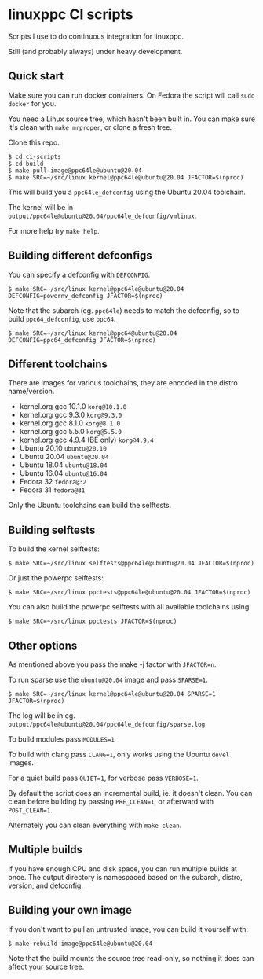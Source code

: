 linuxppc CI scripts
===================

Scripts I use to do continuous integration for linuxppc.

Still (and probably always) under heavy development.

Quick start
-----------

Make sure you can run docker containers.
On Fedora the script will call `sudo docker` for you.

You need a Linux source tree, which hasn't been built in. You can make sure it's
clean with `make mrproper`, or clone a fresh tree.

Clone this repo.

```
$ cd ci-scripts
$ cd build
$ make pull-image@ppc64le@ubuntu@20.04 
$ make SRC=~/src/linux kernel@ppc64le@ubuntu@20.04 JFACTOR=$(nproc)
```

This will build you a `ppc64le_defconfig` using the Ubuntu 20.04 toolchain.

The kernel will be in `output/ppc64le@ubuntu@20.04/ppc64le_defconfig/vmlinux`.

For more help try `make help`.

Building different defconfigs
-----------------------------

You can specify a defconfig with `DEFCONFIG`.

```
$ make SRC=~/src/linux kernel@ppc64le@ubuntu@20.04 DEFCONFIG=powernv_defconfig JFACTOR=$(nproc)
```

Note that the subarch (eg. `ppc64le`) needs to match the defconfig, so to build
`ppc64_defconfig`, use `ppc64`.

```
$ make SRC=~/src/linux kernel@ppc64@ubuntu@20.04 DEFCONFIG=ppc64_defconfig JFACTOR=$(nproc)
```

Different toolchains
--------------------

There are images for various toolchains, they are encoded in the distro name/version.

 - kernel.org gcc 10.1.0 `korg@10.1.0`
 - kernel.org gcc 9.3.0 `korg@9.3.0`
 - kernel.org gcc 8.1.0 `korg@8.1.0`
 - kernel.org gcc 5.5.0 `korg@5.5.0`
 - kernel.org gcc 4.9.4 (BE only) `korg@4.9.4`
 - Ubuntu 20.10 `ubuntu@20.10`
 - Ubuntu 20.04 `ubuntu@20.04`
 - Ubuntu 18.04 `ubuntu@18.04`
 - Ubuntu 16.04 `ubuntu@16.04`
 - Fedora 32 `fedora@32`
 - Fedora 31 `fedora@31`
 
Only the Ubuntu toolchains can build the selftests.

Building selftests
------------------

To build the kernel selftests:

```
$ make SRC=~/src/linux selftests@ppc64le@ubuntu@20.04 JFACTOR=$(nproc)
```

Or just the powerpc selftests:

```
$ make SRC=~/src/linux ppctests@ppc64le@ubuntu@20.04 JFACTOR=$(nproc)
```

You can also build the powerpc selftests with all available toolchains using:

```
$ make SRC=~/src/linux ppctests JFACTOR=$(nproc)
```

Other options
-------------

As mentioned above you pass the make -j factor with `JFACTOR=n`.

To run sparse use the `ubuntu@20.04` image and pass `SPARSE=1`.

```
$ make SRC=~/src/linux kernel@ppc64le@ubuntu@20.04 SPARSE=1 JFACTOR=$(nproc)
```

The log will be in eg. `output/ppc64le@ubuntu@20.04/ppc64le_defconfig/sparse.log`.

To build modules pass `MODULES=1`

To build with clang pass `CLANG=1`, only works using the Ubuntu `devel` images.

For a quiet build pass `QUIET=1`, for verbose pass `VERBOSE=1`.

By default the script does an incremental build, ie. it doesn't clean. You can
clean before building by passing `PRE_CLEAN=1`, or afterward with `POST_CLEAN=1`.

Alternately you can clean everything with `make clean`.

Multiple builds
---------------

If you have enough CPU and disk space, you can run multiple builds at once. The
output directory is namespaced based on the subarch, distro, version, and
defconfig.

Building your own image
-----------------------

If you don't want to pull an untrusted image, you can build it yourself with:

```
$ make rebuild-image@ppc64le@ubuntu@20.04
```

Note that the build mounts the source tree read-only, so nothing it does can
affect your source tree.
